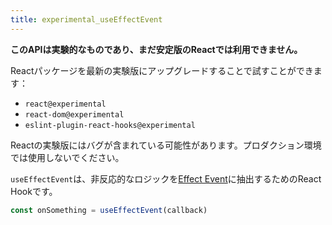 ```yaml
---
title: experimental_useEffectEvent
---
```


<Wip>

**このAPIは実験的なものであり、まだ安定版のReactでは利用できません。**

Reactパッケージを最新の実験版にアップグレードすることで試すことができます：

- `react@experimental`
- `react-dom@experimental`
- `eslint-plugin-react-hooks@experimental`

Reactの実験版にはバグが含まれている可能性があります。プロダクション環境では使用しないでください。

</Wip>


<Intro>

`useEffectEvent`は、非反応的なロジックを[Effect Event](/learn/separating-events-from-effects#declaring-an-effect-event)に抽出するためのReact Hookです。

```js
const onSomething = useEffectEvent(callback)
```

</Intro>

<InlineToc />